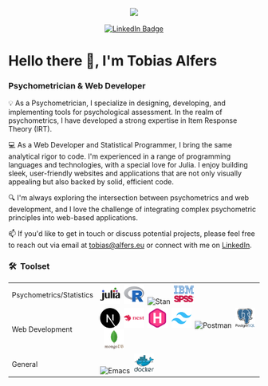 <p align="center"><img src="https://media.giphy.com/media/iIqmM5tTjmpOB9mpbn/giphy.gif" width="300"/></p>
<p align="center">
<a href="https://www.linkedin.com/in/tobias-alfers-4b033499"><img src="https://img.shields.io/badge/LinkedIn-blue?style=for-the-badge&logo=linkedin&logoColor=white" alt="LinkedIn Badge"></a>
</p>

# Hello there 👋, I'm Tobias Alfers

### Psychometrician & Web Developer

💡 As a Psychometrician, I specialize in designing, developing, and implementing tools for psychological assessment. In the realm of psychometrics, I have developed a strong expertise in Item Response Theory (IRT).

💻 As a Web Developer and Statistical Programmer, I bring the same analytical rigor to code. I'm experienced in a range of programming languages and technologies, with a special love for Julia. I enjoy building sleek, user-friendly websites and applications that are not only visually appealing but also backed by solid, efficient code.

🔍 I'm always exploring the intersection between psychometrics and web development, and I love the challenge of integrating complex psychometric principles into web-based applications.

<!--
🔗 Here, you'll find a portfolio of my projects, ranging from psychometric analysis tools to full-stack web development. I'm open to collaboration and always eager to learn from other developers.
-->

📫 If you'd like to get in touch or discuss potential projects, please feel free to reach out via email at tobias@alfers.eu or connect with me on [LinkedIn](https://www.linkedin.com/in/tobias-alfers-4b033499").

### 🛠 &nbsp;Toolset

<table>
<tr>
  <td scope="col">Psychometrics/Statistics</td>
  <td scope="col"><img src="https://github.com/devicons/devicon/blob/master/icons/julia/julia-original-wordmark.svg" title="Julia" alt="Julia" width="40" height="40"/>&nbsp;
    <img src="https://github.com/devicons/devicon/blob/master/icons/r/r-original.svg" title="R" alt="R" width="40" height="40"/>&nbsp;
    <img src="https://mc-stan.org/rstan/reference/figures/stanlogo.png" title="Stan" alt="Stan" width="40" height="40"/>&nbsp;
    <img src="https://github.com/devicons/devicon/blob/master/icons/spss/spss-original.svg" title="SPSS" alt="SPSS" width="40" height="40"/>&nbsp;  
  </td>
</tr>
<tr>
  <td scope="col">Web Development</td>
  <td scope="col"><img src="https://github.com/devicons/devicon/blob/master/icons/nextjs/nextjs-original.svg" title="NextJS"  alt="NextJS" width="40" height="40"/>&nbsp;
    <img src="https://github.com/devicons/devicon/blob/master/icons/nestjs/nestjs-plain-wordmark.svg" title="NestJS"  alt="NestJS" width="40" height="40"/>&nbsp;
    <img src="https://github.com/devicons/devicon/blob/master/icons/hugo/hugo-original.svg" title="Hugo"  alt="Hugo" width="40" height="40"/>&nbsp;
    <img src="https://github.com/devicons/devicon/blob/master/icons/tailwindcss/tailwindcss-plain.svg" title="TailwindCSS"  alt="TailwindCSS" width="40" height="40"/>&nbsp;  
    <img src="https://www.vectorlogo.zone/logos/getpostman/getpostman-icon.svg" title="Postman"  alt="Postman" width="40" height="40"/>&nbsp;
    <img src="https://github.com/devicons/devicon/blob/master/icons/postgresql/postgresql-original-wordmark.svg" title="PostgreSQL"  alt="PostgreSQL" width="40" height="40"/>&nbsp;
    <img src="https://github.com/devicons/devicon/blob/master/icons/mongodb/mongodb-original-wordmark.svg" title="PostgreSQL"  alt="PostgreSQL" width="40" height="40"/>&nbsp;
  </td>
</tr>
<tr>
  <td scope="col">General</td>
  <td scope="col">
    <img src="https://upload.wikimedia.org/wikipedia/commons/5/5f/Emacs-logo.svg" title="Emacs" alt="Emacs" width="40" height="40"/>&nbsp;
    <img src="https://github.com/devicons/devicon/blob/master/icons/docker/docker-original-wordmark.svg" title="Docker"  alt="Docker" width="40" height="40"/>&nbsp;

  </td>
</tr>
</table>

<p>
</p>

<!--
**t-alfers/t-alfers** is a ✨ _special_ ✨ repository because its `README.md` (this file) appears on your GitHub profile.

Here are some ideas to get you started:

- 🔭 I’m currently working on ...
- 🌱 I’m currently learning ...
- 👯 I’m looking to collaborate on ...
- 🤔 I’m looking for help with ...
- 💬 Ask me about ...
- 📫 How to reach me: ...
- 😄 Pronouns: ...
- ⚡ Fun fact: ...
-->
